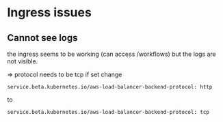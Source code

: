 # Ingress issues

## Cannot see logs
the ingress seems to be working (can access /workflows) but the logs are not visible.

=> protocol needs to be tcp
if set change
```
service.beta.kubernetes.io/aws-load-balancer-backend-protocol: http
```
to
```
service.beta.kubernetes.io/aws-load-balancer-backend-protocol: tcp
``` 
